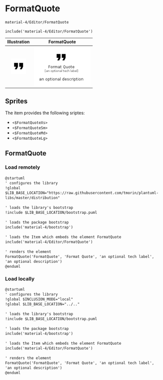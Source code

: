 # FormatQuote


```text
material-4/Editor/FormatQuote
```

```text
include('material-4/Editor/FormatQuote')
```



| Illustration | FormatQuote |
| :---: | :---: |
| ![illustration for Illustration](../../material-4/Editor/FormatQuote.png) | ![illustration for FormatQuote](../../material-4/Editor/FormatQuote.Local.png) |



## Sprites
The item provides the following sriptes:

- `<$FormatQuoteXs>`
- `<$FormatQuoteSm>`
- `<$FormatQuoteMd>`
- `<$FormatQuoteLg>`





## FormatQuote

### Load remotely
```plantuml
@startuml
' configures the library
!global $LIB_BASE_LOCATION="https://raw.githubusercontent.com/tmorin/plantuml-libs/master/distribution"

' loads the library's bootstrap
!include $LIB_BASE_LOCATION/bootstrap.puml

' loads the package bootstrap
include('material-4/bootstrap')

' loads the Item which embeds the element FormatQuote
include('material-4/Editor/FormatQuote')

' renders the element
FormatQuote('FormatQuote', 'Format Quote', 'an optional tech label', 'an optional description')
@enduml
```

### Load locally
```plantuml
@startuml
' configures the library
!global $INCLUSION_MODE="local"
!global $LIB_BASE_LOCATION="../.."

' loads the library's bootstrap
!include $LIB_BASE_LOCATION/bootstrap.puml

' loads the package bootstrap
include('material-4/bootstrap')

' loads the Item which embeds the element FormatQuote
include('material-4/Editor/FormatQuote')

' renders the element
FormatQuote('FormatQuote', 'Format Quote', 'an optional tech label', 'an optional description')
@enduml
```

